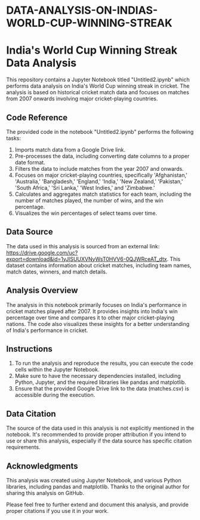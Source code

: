 # DATA-ANALYSIS-ON-INDIAS-WORLD-CUP-WINNING-STREAK
# India's World Cup Winning Streak Data Analysis

This repository contains a Jupyter Notebook titled "Untitled2.ipynb" which performs data analysis on India's World Cup winning streak in cricket. The analysis is based on historical cricket match data and focuses on matches from 2007 onwards involving major cricket-playing countries.

## Code Reference
The provided code in the notebook "Untitled2.ipynb" performs the following tasks:

1. Imports match data from a Google Drive link.
2. Pre-processes the data, including converting date columns to a proper date format.
3. Filters the data to include matches from the year 2007 and onwards.
4. Focuses on major cricket-playing countries, specifically 'Afghanistan,' 'Australia,' 'Bangladesh,' 'England,' 'India,' 'New Zealand,' 'Pakistan,' 'South Africa,' 'Sri Lanka,' 'West Indies,' and 'Zimbabwe.'
5. Calculates and aggregates match statistics for each team, including the number of matches played, the number of wins, and the win percentage.
6. Visualizes the win percentages of select teams over time.

## Data Source
The data used in this analysis is sourced from an external link: https://drive.google.com/uc?export=download&id=1yJlSUUXVNyWsT0HVV6-0QJWRceAT_dtx. This dataset contains information about cricket matches, including team names, match dates, winners, and match details.

## Analysis Overview
The analysis in this notebook primarily focuses on India's performance in cricket matches played after 2007. It provides insights into India's win percentage over time and compares it to other major cricket-playing nations. The code also visualizes these insights for a better understanding of India's performance in cricket.

## Instructions
1. To run the analysis and reproduce the results, you can execute the code cells within the Jupyter Notebook.
2. Make sure to have the necessary dependencies installed, including Python, Jupyter, and the required libraries like pandas and matplotlib.
3. Ensure that the provided Google Drive link to the data (matches.csv) is accessible during the execution.

## Data Citation
The source of the data used in this analysis is not explicitly mentioned in the notebook. It's recommended to provide proper attribution if you intend to use or share this analysis, especially if the data source has specific citation requirements.

## Acknowledgments
This analysis was created using Jupyter Notebook, and various Python libraries, including pandas and matplotlib. Thanks to the original author for sharing this analysis on GitHub.

Please feel free to further extend and document this analysis, and provide proper citations if you use it in your work.
